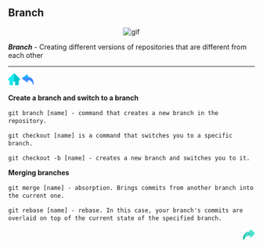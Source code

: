 ## Branch

<div align="center">

![gif](https://media.giphy.com/media/8m57WEg0TbVggnqv8Y/giphy.gif)

</div>

***Branch*** - Creating different versions of repositories that are different from each other

***

[![home.png](./img/home.png)](./README.md) 
[![back.png](./img/back.png)](./brainstorm.md) 

**Create a branch and switch to a branch**

```
git branch [name] - command that creates a new branch in the repository.
```

```
git checkout [name] is a command that switches you to a specific branch.
```

```
git checkout -b [name] - creates a new branch and switches you to it.
```

**Merging branches**

```
git merge [name] - absorption. Brings commits from another branch into the current one.
```

```
git rebase [name] - rebase. In this case, your branch's commits are overlaid on top of the current state of the specified branch.
```

<div align="right">

[![next.png](./img/next.png)](./knife.md)

</div>

